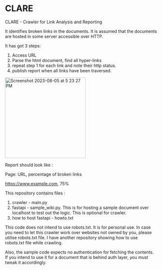 # CLARE

CLARE - Crawler for Link Analysis and Reporting

It identifies broken links in the documents. It is assumed that the documents are hosted in some server accessible over HTTP. 

It has got 3 steps:
1. Access URL
2. Parse the html document, find all hyper-links
3. repeat step 1 for each link and note their http status.
4. publish report when all links have been traversed.

<img width="266" alt="Screenshot 2023-08-05 at 5 23 27 PM" src="https://github.com/RoyAmitabh/CLARE/assets/104931628/66a64640-2b89-4cc1-8cb3-d90083cdf22c">


Report should look like : 

Page: URL, percentage of broken links

https://www.example.com, 75% 

This repository contains files :

1. crawler - main.py
2. fastapi - sample_wiki.py. This is for hosting a sample document over localhost to test out the logic. This is optional for crawler.
3. how to host fastapi - howto.txt

   
This code does not intend to use robots.txt. It is for personal use. In case you need to let this crawler work over websites not owned by you, please utilise robots.txt file. I have another repository showing how to use robots.txt file while crawling. 

Also, the sample code expects no authentication for fetching the contents. If you intend to use it for a document that is behind auth layer, you must tweak it accordingly.
